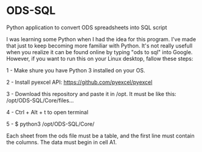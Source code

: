 # ODS-SQL
Python application to convert ODS spreadsheets into SQL script

I was learning some Python when I had the idea for this program. I've made that just to keep becoming more familiar with Python. 
It's not really usefull when you realize it can be found online by typing "ods to sql" into Google. However, if you want to run this on your Linux desktop, fallow these steps:

1 - Make shure you have Python 3 installed on your OS.

2 - Install pyexcel API: https://github.com/pyexcel/pyexcel

3 - Download this repository and paste it in /opt. It must be like this: /opt/ODS-SQL/Core/files...

4 - Ctrl + Alt + t to open terminal

5 - $ python3 /opt/ODS-SQL/Core/

Each sheet from the ods file must be a table, and the first line must contain the columns.
The data must begin in cell A1. 
